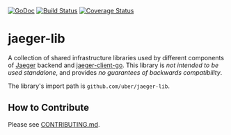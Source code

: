 [![GoDoc][doc-img]][doc] [![Build Status][ci-img]][ci] [![Coverage Status][cov-img]][cov]


# jaeger-lib

A collection of shared infrastructure libraries used by different
components of [Jaeger](https://github.com/uber/jaeger) backend and [jaeger-client-go](https://github.com/uber/jaeger-client-go).
This library is *not intended to be used standalone*, and provides *no guarantees of backwards compatibility*.

The library's import path is `github.com/uber/jaeger-lib`.

## How to Contribute

Please see [CONTRIBUTING.md](CONTRIBUTING.md).

[doc-img]: https://godoc.org/github.com/uber/jaeger-lib?status.svg
[doc]: https://godoc.org/github.com/uber/jaeger-lib
[ci-img]: https://travis-ci.org/uber/jaeger-lib.svg?branch=master
[ci]: https://travis-ci.org/uber/jaeger-lib
[cov-img]: https://coveralls.io/repos/uber/jaeger-lib/badge.svg?branch=master&service=github
[cov]: https://coveralls.io/github/uber/jaeger-lib?branch=master

